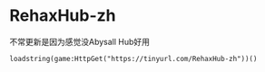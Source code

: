 # RehaxHub-zh
不常更新是因为感觉没Abysall Hub好用
~~~luau
loadstring(game:HttpGet("https://tinyurl.com/RehaxHub-zh"))()
~~~